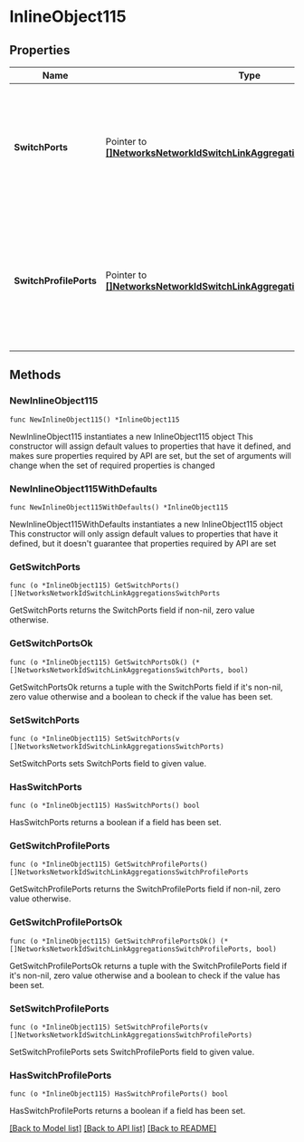# InlineObject115

## Properties

Name | Type | Description | Notes
------------ | ------------- | ------------- | -------------
**SwitchPorts** | Pointer to [**[]NetworksNetworkIdSwitchLinkAggregationsSwitchPorts**](NetworksNetworkIdSwitchLinkAggregationsSwitchPorts.md) | Array of switch or stack ports for creating aggregation group. Minimum 2 and maximum 8 ports are supported. | [optional] 
**SwitchProfilePorts** | Pointer to [**[]NetworksNetworkIdSwitchLinkAggregationsSwitchProfilePorts**](NetworksNetworkIdSwitchLinkAggregationsSwitchProfilePorts.md) | Array of switch profile ports for creating aggregation group. Minimum 2 and maximum 8 ports are supported. | [optional] 

## Methods

### NewInlineObject115

`func NewInlineObject115() *InlineObject115`

NewInlineObject115 instantiates a new InlineObject115 object
This constructor will assign default values to properties that have it defined,
and makes sure properties required by API are set, but the set of arguments
will change when the set of required properties is changed

### NewInlineObject115WithDefaults

`func NewInlineObject115WithDefaults() *InlineObject115`

NewInlineObject115WithDefaults instantiates a new InlineObject115 object
This constructor will only assign default values to properties that have it defined,
but it doesn't guarantee that properties required by API are set

### GetSwitchPorts

`func (o *InlineObject115) GetSwitchPorts() []NetworksNetworkIdSwitchLinkAggregationsSwitchPorts`

GetSwitchPorts returns the SwitchPorts field if non-nil, zero value otherwise.

### GetSwitchPortsOk

`func (o *InlineObject115) GetSwitchPortsOk() (*[]NetworksNetworkIdSwitchLinkAggregationsSwitchPorts, bool)`

GetSwitchPortsOk returns a tuple with the SwitchPorts field if it's non-nil, zero value otherwise
and a boolean to check if the value has been set.

### SetSwitchPorts

`func (o *InlineObject115) SetSwitchPorts(v []NetworksNetworkIdSwitchLinkAggregationsSwitchPorts)`

SetSwitchPorts sets SwitchPorts field to given value.

### HasSwitchPorts

`func (o *InlineObject115) HasSwitchPorts() bool`

HasSwitchPorts returns a boolean if a field has been set.

### GetSwitchProfilePorts

`func (o *InlineObject115) GetSwitchProfilePorts() []NetworksNetworkIdSwitchLinkAggregationsSwitchProfilePorts`

GetSwitchProfilePorts returns the SwitchProfilePorts field if non-nil, zero value otherwise.

### GetSwitchProfilePortsOk

`func (o *InlineObject115) GetSwitchProfilePortsOk() (*[]NetworksNetworkIdSwitchLinkAggregationsSwitchProfilePorts, bool)`

GetSwitchProfilePortsOk returns a tuple with the SwitchProfilePorts field if it's non-nil, zero value otherwise
and a boolean to check if the value has been set.

### SetSwitchProfilePorts

`func (o *InlineObject115) SetSwitchProfilePorts(v []NetworksNetworkIdSwitchLinkAggregationsSwitchProfilePorts)`

SetSwitchProfilePorts sets SwitchProfilePorts field to given value.

### HasSwitchProfilePorts

`func (o *InlineObject115) HasSwitchProfilePorts() bool`

HasSwitchProfilePorts returns a boolean if a field has been set.


[[Back to Model list]](../README.md#documentation-for-models) [[Back to API list]](../README.md#documentation-for-api-endpoints) [[Back to README]](../README.md)



